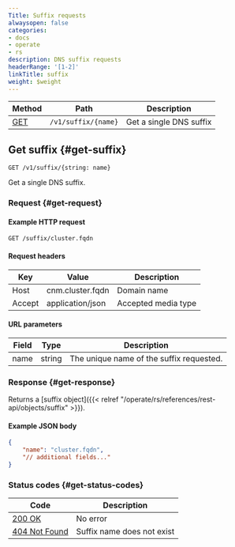 ```yaml
---
Title: Suffix requests
alwaysopen: false
categories:
- docs
- operate
- rs
description: DNS suffix requests
headerRange: '[1-2]'
linkTitle: suffix
weight: $weight
---
```


| Method | Path | Description |
|--------|------|-------------|
| [GET](#get-suffix) | `/v1/suffix/{name}` | Get a single DNS suffix |

## Get suffix {#get-suffix}

	GET /v1/suffix/{string: name}

Get a single DNS suffix.

### Request {#get-request} 

#### Example HTTP request

	GET /suffix/cluster.fqdn 


#### Request headers

| Key | Value | Description |
|-----|-------|-------------|
| Host | cnm.cluster.fqdn | Domain name |
| Accept | application/json | Accepted media type |


#### URL parameters

| Field | Type | Description |
|-------|------|-------------|
| name | string | The unique name of the suffix requested. |

### Response {#get-response} 

Returns a [suffix object]({{< relref "/operate/rs/references/rest-api/objects/suffix" >}}).

#### Example JSON body

```json
{
    "name": "cluster.fqdn",
    "// additional fields..."
}
```

### Status codes {#get-status-codes} 

| Code | Description |
|------|-------------|
| [200 OK](http://www.w3.org/Protocols/rfc2616/rfc2616-sec10.html#sec10.2.1) | No error |
| [404 Not Found](http://www.w3.org/Protocols/rfc2616/rfc2616-sec10.html#sec10.4.5) | Suffix name does not exist |

